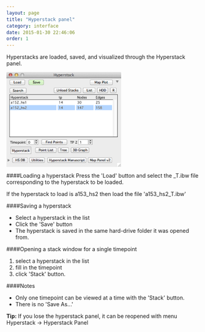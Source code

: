 ```yaml
---
layout: page
title: "Hyperstack panel"
category: interface
date: 2015-01-30 22:46:06
order: 1
---
```


Hyperstacks are loaded, saved, and visualized through the Hyperstack panel.

<IMG SRC="../images/hyperstack_panel.png" ALIGN="CENTER" WIDTH="300">

####Loading a hyperstack
Press the 'Load' button and select the _T.ibw file corresponding to the hyperstack to be loaded.  

If the hyperstack to load is a153_hs2 then load the file 'a153_hs2_T.ibw'  

####Saving a hyperstack
- Select a hyperstack in the list
- Click the 'Save' button
- The hyperstack is saved in the same hard-drive folder it was opened from.

####Opening a stack window for a single timepoint
1. select a hyperstack in the list
2. fill in the timepoint
3. click 'Stack' button.

####Notes
- Only one timepoint can be viewed at a time with the 'Stack' button.
- There is no 'Save As...'

<p class="tip"><strong>Tip:</strong> If you lose the hyperstack panel, it can be reopened with menu Hyperstack -> Hyperstack Panel</p>


